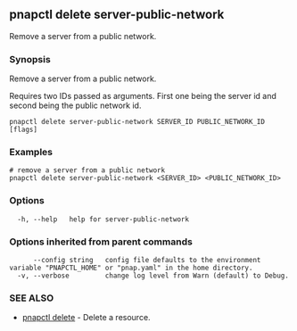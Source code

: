 ## pnapctl delete server-public-network

Remove a server from a public network.

### Synopsis

Remove a server from a public network.

Requires two IDs passed as arguments. First one being the server id and second being the public network id. 

```
pnapctl delete server-public-network SERVER_ID PUBLIC_NETWORK_ID [flags]
```

### Examples

```
# remove a server from a public network 
pnapctl delete server-public-network <SERVER_ID> <PUBLIC_NETWORK_ID>

```

### Options

```
  -h, --help   help for server-public-network
```

### Options inherited from parent commands

```
      --config string   config file defaults to the environment variable "PNAPCTL_HOME" or "pnap.yaml" in the home directory.
  -v, --verbose         change log level from Warn (default) to Debug.
```

### SEE ALSO

* [pnapctl delete](pnapctl_delete.md)	 - Delete a resource.

